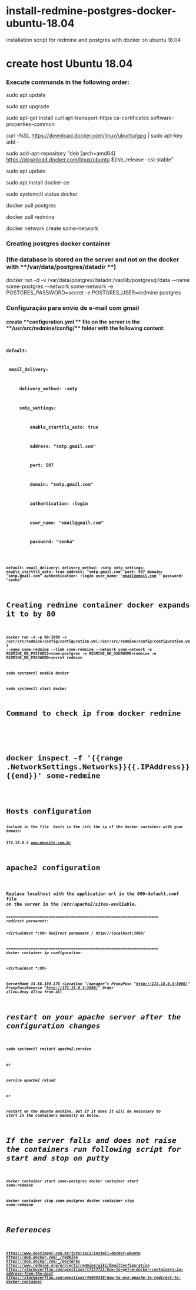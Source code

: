 # install-redmine-postgres-docker-ubuntu-18.04
 installation script for redmine and postgres with docker on ubuntu 18.04


<h1>create host Ubuntu 18.04</h1>

<h3>Execute commands in the following order:</h3>


sudo apt update

sudo apt upgrade

sudo apt-get install  curl apt-transport-https ca-certificates software-properties-common

curl -fsSL https://download.docker.com/linux/ubuntu/gpg | sudo apt-key add -

sudo add-apt-repository "deb [arch=amd64] https://download.docker.com/linux/ubuntu $(lsb_release -cs) stable"

sudo apt update

sudo apt install docker-ce

sudo systemctl status docker

docker pull postgres

docker pull redmine

docker network create some-network

  
<h3>Creating postgres docker container</h3>
<h3>(the database is stored on the server and not on the docker with  **/var/data/postgres/datadir **)</h3>

docker run -d -v /var/data/postgres/datadir:/var/lib/postgresql/data --name some-postgres --network some-network -e POSTGRES_PASSWORD=secret -e POSTGRES_USER=redmine postgres


<h3>Configuração para envio de e-mail com gmail</h3>

<h4>create  **configuration.yml ** file on the server in the  **/usr/src/redmine/config/** folder with the following content:<h4>

<code>
<p>default:</p>
<p>	email_delivery:</p>
<p>		delivery_method: :smtp</p>
<p>		smtp_settings:</p>
<p>      	enable_starttls_auto: true</p>
<p>      	address: "smtp.gmail.com"</p> 
<p>     	port: 587</p>
<p>     	domain: "smtp.gmail.com"</p> 
<p>      	authentication: :login</p>
<p>      	user_name: "email@gmail.com"</p> 
<p>      	password: "senha"</p>  
<code>

default:
  email_delivery:
    delivery_method: :smtp
    smtp_settings:
      enable_starttls_auto: true
      address: "smtp.gmail.com" 
      port: 587
      domain: "smtp.gmail.com" 
      authentication: :login
      user_name: "email@gmail.com " 
      password: "senha" 

<h1>Creating redmine container docker expands it to by 80</h1>   

docker run -d -p 80:3000 -v /usr/src/redmine/config/configuration.yml:/usr/src/redmine/config/configuration.yml --name some-redmine --link some-redmine --network some-network -e REDMINE_DB_POSTGRES=some-postgres -e REDMINE_DB_USERNAME=redmine -e REDMINE_DB_PASSWORD=secret redmine

sudo systemctl enable docker

sudo systemctl start docker

<h1>Command to check ip from docker redmine<h1>

docker inspect -f '{{range .NetworkSettings.Networks}}{{.IPAddress}}{{end}}' some-redmine

<h1>Hosts configuration</h1>
include in the file  <i>hosts</i> in the <i>/etc</i> the ip of the docker container with your domain:

172.18.0.3	www.meusite.com.br

<h1>apache2 configuration</h1>

<h3>Replace localhost with the application url in the 000-default.conf file
on the server in the <i>/etc/apache2/sites-avaliable<i>.</h3>
==================================================================== 
<i>redirect permanent:</i>

<VirtualHost *:80>
      Redirect permanent / http://localhost:3000/
</VirtualHost>

==================================================================== 
<i>docker container ip configuration:</i>

<VirtualHost *:80>
	
  ServerName 34.66.109.176
  <Location "/manager">
      ProxyPass "http://172.18.0.3:3000/"
      ProxyPassReverse "http://172.18.0.3:3000/"
      Order allow,deny
      Allow from all
  </Location>
</VirtualHost>


<h1>restart on your apache server after the configuration changes</h1>

sudo systemctl restart apache2.service

or

service apache2 reload

or

restart on the ubunto machine, but if it does it will be necessary to start in the containers manually as below.

<h1>If the server falls and does not raise the containers run following script for start and stop on putty </h1>

docker container start some-postgres
docker container start some-redmine

docker container stop some-postgres
docker container stop some-redmine


<h1>References</h1>

https://www.hostinger.com.br/tutoriais/install-docker-ubuntu
https://hub.docker.com/_/redmine
https://hub.docker.com/_/postgres
https://www.redmine.org/projects/redmine/wiki/EmailConfiguration
https://stackoverflow.com/questions/17157721/how-to-get-a-docker-containers-ip-address-from-the-host
https://stackoverflow.com/questions/46099348/how-to-use-apache-to-redirect-to-docker-container
